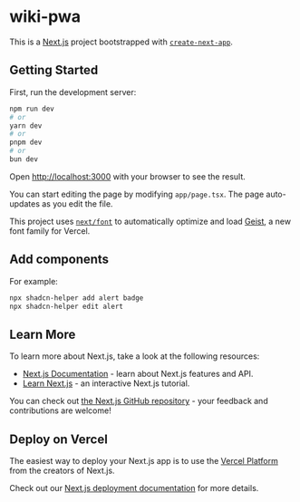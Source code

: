 # wiki-pwa

This is a [Next.js][1] project bootstrapped with [`create-next-app`][2].

## Getting Started

First, run the development server:

```bash
npm run dev
# or
yarn dev
# or
pnpm dev
# or
bun dev
```

Open [http://localhost:3000][3] with your browser to see the result.

You can start editing the page by modifying `app/page.tsx`. The page auto-updates as you edit the file.

This project uses [`next/font`][4] to automatically optimize and load [Geist][5], a new font family for Vercel.

## Add components

For example:

```bash
npx shadcn-helper add alert badge
npx shadcn-helper edit alert
```

## Learn More

To learn more about Next.js, take a look at the following resources:

- [Next.js Documentation][6] - learn about Next.js features and API.
- [Learn Next.js][7] - an interactive Next.js tutorial.

You can check out [the Next.js GitHub repository][8] - your feedback and contributions are welcome!

## Deploy on Vercel

The easiest way to deploy your Next.js app is to use the [Vercel Platform][9] from the creators of Next.js.

Check out our [Next.js deployment documentation][10] for more details.

[1]: https://nextjs.org
[2]: https://nextjs.org/docs/app/api-reference/cli/create-next-app
[3]: http://localhost:3000
[4]: https://nextjs.org/docs/app/building-your-application/optimizing/fonts
[5]: https://vercel.com/font
[6]: https://nextjs.org/docs
[7]: https://nextjs.org/learn
[8]: https://github.com/vercel/next.js
[9]: https://vercel.com/new?utm_medium=default-template&filter=next.js&utm_source=create-next-app&utm_campaign=create-next-app-readme
[10]: https://nextjs.org/docs/app/building-your-application/deploying
